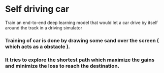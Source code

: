 # Self driving car

Train an end-to-end deep learning model that would let a car drive by itself around the track in a driving simulator


### Training of car is done by drawing some sand over the screen ( which acts as a obstacle ).


### It tries to explore the shortest path which maximize the gains and minimize the loss to reach the destination.
